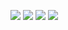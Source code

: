 ![](https://i.ibb.co/mcyhXM8/20200221-135337.jpg)
![](https://img.shields.io/badge/python-3.8.0-green) ![](https://img.shields.io/badge/PHP-7.4.2-blue) ![](https://img.shields.io/badge/python-2.7.17-orange)
